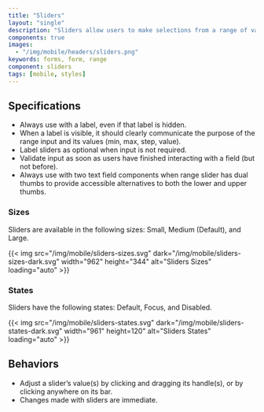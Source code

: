 ```yaml
---
title: "Sliders"
layout: "single"
description: "Sliders allow users to make selections from a range of values."
components: true
images:
  - "/img/mobile/headers/sliders.png"
keywords: forms, form, range
component: sliders
tags: [mobile, styles]
---
```


## Specifications

- Always use with a label, even if that label is hidden.
- When a label is visible, it should clearly communicate the purpose of the range input and its values (min, max, step, value).
- Label sliders as optional when input is not required.
- Validate input as soon as users have finished interacting with a field (but not before).
- Always use with two text field components when range slider has dual thumbs to provide accessible alternatives to both the lower and upper thumbs.

### Sizes

Sliders are available in the following sizes: Small, Medium (Default), and Large.

{{< img src="/img/mobile/sliders-sizes.svg" dark="/img/mobile/sliders-sizes-dark.svg" width="962" height="344" alt="Sliders Sizes" loading="auto" >}}

### States

Sliders have the following states: Default, Focus, and Disabled.

{{< img src="/img/mobile/sliders-states.svg" dark="/img/mobile/sliders-states-dark.svg" width="961" height=120" alt="Sliders States" loading="auto" >}}

## Behaviors

- Adjust a slider’s value(s) by clicking and dragging its handle(s), or by clicking anywhere on its bar.
- Changes made with sliders are immediate.
